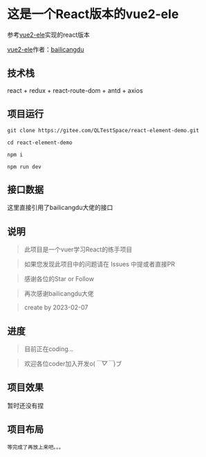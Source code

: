# 这是一个React版本的vue2-ele
参考[vue2-ele](https://github.com/bailicangdu/vue2-elm)实现的react版本

[vue2-ele](https://github.com/bailicangdu/vue2-elm)作者：[bailicangdu](https://github.com/bailicangdu)

## 技术栈
react + redux + react-route-dom + antd + axios

## 项目运行

```
git clone https://gitee.com/QLTestSpace/react-element-demo.git 

cd react-element-demo

npm i

npm run dev

```

## 接口数据
这里直接引用了bailicangdu大佬的接口

## 说明
> 此项目是一个vuer学习React的练手项目

> 如果您发现此项目中的问题请在 Issues 中提或者直接PR

> 感谢各位的Star or Follow

> 再次感谢bailicangdu大佬

> create by 2023-02-07

## 进度
> 目前正在coding...

> 欢迎各位coder加入开发o(*￣▽￣*)ブ

## 项目效果

暂时还没有捏

## 项目布局
```
等完成了再放上来吧。。。
```